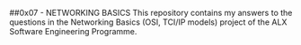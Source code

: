 ##0x07 - NETWORKING BASICS
This repository contains my answers to the questions in the Networking Basics
(OSI, TCI/IP models) project of the ALX Software Engineering Programme.
